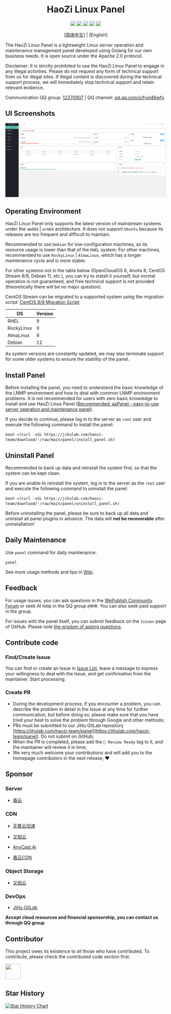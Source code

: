 <h1 align="center">HaoZi Linux Panel</h1>

<p align="center">
  <a href="https://github.com/haozi-team/panel/releases"><img src="https://img.shields.io/github/release/haozi-team/panel.svg"></a>
  <a href="https://github.com/haozi-team/panel/actions"><img src="https://github.com/haozi-team/panel/actions/workflows/test.yml/badge.svg"></a>
  <a href="https://goreportcard.com/report/github.com/haozi-team/panel"><img src="https://goreportcard.com/badge/github.com/haozi-team/panel"></a>
  <a href="https://codecov.io/gh/haozi-team/panel"><img src="https://codecov.io/gh/haozi-team/panel/branch/main/graph/badge.svg?token=XFT5NGNSRG"></a>
  <a href="https://img.shields.io/github/license/haozi-team/panel"><img src="https://img.shields.io/github/license/haozi-team/panel"></a>
</p>

<p align="center">
[<a href="README.md">简体中文</a>] | [English]
</p>

The HaoZi Linux Panel is a lightweight Linux server operation and maintenance management panel developed using Golang for our own business needs. It is open source under the Apache 2.0 protocol.

Disclaimer: It is strictly prohibited to use the HaoZi Linux Panel to engage in any illegal activities. Please do not request any form of technical support from us for illegal sites. If illegal content is discovered during the technical support process, we will immediately stop technical support and retain relevant evidence.

Communication QQ group: [12370907](https://jq.qq.com/?_wv=1027&k=I1oJKSTH) | QQ channel: [pd.qq.com/s/fyol46wfy](https://pd.qq.com/s/fyol46wfy)

## UI Screenshots

![UI Screenshots](ui.png)

## Operating Environment

HaoZi Linux Panel only supports the latest version of mainstream systems under the `amd64` | `arm64` architecture. It does not support `Ubuntu` because its releases are too frequent and difficult to maintain.

Recommended to use `Debian` for low-configuration machines, as its resource usage is lower than that of the `RHEL` system. For other machines, recommended to use `RockyLinux` | `AlmaLinux`, which has a longer maintenance cycle and is more stable.

For other systems not in the table below (OpenCloudOS 8, Anolis 8, CentOS Stream 8/9, Debian 11, etc.), you can try to install it yourself, but normal operation is not guaranteed, and free technical support is not provided (theoretically there will be no major question).

CentOS Stream can be migrated to a supported system using the migration script: [CentOS 8/9 Migration Script](https://github.com/haozi-team/byecentos)

| OS         | Version |
|------------|---------|
| RHEL       | 9       |
| RockyLinux | 9       |
| AlmaLinux  | 9       |
| Debian     | 12      |

As system versions are constantly updated, we may also terminate support for some older systems to ensure the stability of the panel.

## Install Panel

Before installing the panel, you need to understand the basic knowledge of the LNMP environment and how to deal with common LNMP environment problems. It is not recommended for users with zero basic knowledge to install and use HaoZi Linux Panel ([Recommended: aaPanel - easy-to-use server operation and maintenance panel](https://aapanel.com)).

If you decide to continue, please log in to the server as `root` user and execute the following command to install the panel:

```shell
bash <(curl -sSL https://jihulab.com/haozi-team/download/-/raw/main/panel/install_panel.sh)
```

## Uninstall Panel

Recommended to back up data and reinstall the system first, so that the system can be kept clean.

If you are unable to reinstall the system, log in to the server as the `root` user and execute the following command to uninstall the panel:

```shell
bash <(curl -sSL https://jihulab.com/haozi-team/download/-/raw/main/panel/uninstall_panel.sh)
```

Before uninstalling the panel, please be sure to back up all data and uninstall all panel plugins in advance. The data will **not be recoverable** after uninstallation!

## Daily Maintenance

Use `panel` command for daily maintenance:

```shell
panel
```

See more usage methods and tips in [Wiki](https://github.com/haozi-team/panel/wiki).

## Feedback

For usage issues, you can ask questions in the [WePublish Community Forum](https://wepublish.cn/forums) or seek AI help in the QQ group `@坤坤`. You can also seek paid support in the group.

For issues with the panel itself, you can submit feedback on the `Issues` page of GitHub. Please note [the wisdom of asking questions](http://www.catb.org/~esr/faqs/smart-questions.html).

## Contribute code

### Find/Create Issue

You can find or create an Issue in [Issue List](https://github.com/haozi-team/panel/issues), leave a message to express your willingness to deal with the Issue, and get confirmation from the maintainer. Start processing.

### Create PR

- During the development process, if you encounter a problem, you can describe the problem in detail in the Issue at any time for further communication, but before doing so, please make sure that you have tried your best to solve the problem through Google and other methods;
- PRs must be submitted to our JiHu GitLab repository [https://jihulab.com/haozi-team/panel](https://jihulab.com/haozi-team/panel). Do not submit on GitHub;
- When the PR is completed, please add the `🚀 Review Ready` tag to it, and the maintainer will review it in time;
- We very much welcome your contributions and will add you to the homepage contributors in the next release; ❤️

## Sponsor

### Server

- [盾云](https://www.ddunyun.com/aff/PNYAXMKI)

### CDN

- [无畏云加速](https://su.sctes.com/register?code=8st689ujpmm2p)

- [又拍云](https://www.upyun.com/?utm_source=lianmeng&utm_medium=referral)

- [AnyCast.Ai](https://www.anycast.ai/)

- [盾云CDN](http://cdn.ddunyun.com/)

### Object Storage

- [又拍云](https://www.upyun.com/?utm_source=lianmeng&utm_medium=referral)

### DevOps

- [JiHu GitLab](https://www.jihulab.com/)

**Accept cloud resources and financial sponsorship, you can contact us through QQ group**

## Contributor

This project owes its existence to all those who have contributed. To contribute, please check the contributed code section first.

<a href="https://github.com/DevHaoZi" target="_blank"><img src="https://avatars.githubusercontent.com/u/115467771?v=4" width="48" height="48"></a>

## Star History

<a href="https://star-history.com/#haozi-team/panel&Date">
  <picture>
    <source media="(prefers-color-scheme: dark)" srcset="https://api.star-history.com/svg?repos=haozi-team/panel&type=Date&theme=dark" />
    <source media="(prefers-color-scheme: light)" srcset="https://api.star-history.com/svg?repos=haozi-team/panel&type=Date" />
    <img alt="Star History Chart" src="https://api.star-history.com/svg?repos=haozi-team/panel&type=Date" />
  </picture>
</a>
